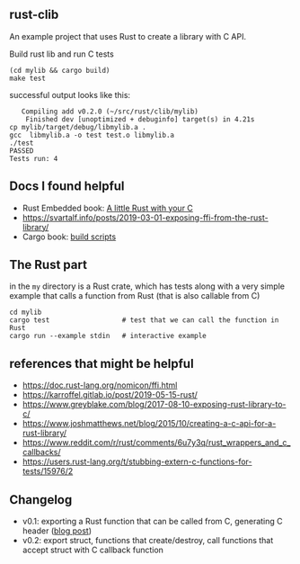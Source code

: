 ## rust-clib 

An example project that uses Rust to create a library with C API.

Build rust lib and run C tests
```
(cd mylib && cargo build)
make test
```

successful output looks like this:
```
   Compiling add v0.2.0 (~/src/rust/clib/mylib)
    Finished dev [unoptimized + debuginfo] target(s) in 4.21s
cp mylib/target/debug/libmylib.a .
gcc  libmylib.a -o test test.o libmylib.a 
./test
PASSED
Tests run: 4
```



## Docs I found helpful

* Rust Embedded book: [A little Rust with your C](https://rust-embedded.github.io/book/interoperability/rust-with-c.html)
* https://svartalf.info/posts/2019-03-01-exposing-ffi-from-the-rust-library/
* Cargo book: [build scripts](https://doc.rust-lang.org/cargo/reference/build-scripts.html)

## The Rust part

in the `my` directory is a Rust crate, which has tests along with a very
simple example that calls a function from Rust (that is also callable from C)

```
cd mylib
cargo test                  # test that we can call the function in Rust
cargo run --example stdin   # interactive example
```

## references that might be helpful

* https://doc.rust-lang.org/nomicon/ffi.html
* https://karroffel.gitlab.io/post/2019-05-15-rust/
* https://www.greyblake.com/blog/2017-08-10-exposing-rust-library-to-c/
* https://www.joshmatthews.net/blog/2015/10/creating-a-c-api-for-a-rust-library/
* https://www.reddit.com/r/rust/comments/6u7y3q/rust_wrappers_and_c_callbacks/
* https://users.rust-lang.org/t/stubbing-extern-c-functions-for-tests/15976/2


## Changelog

- v0.1: exporting a Rust function that can be called from C, generating C header ([blog post](https://www.ultrasaurus.com/2020/01/writing-c-library-in-rust/))
- v0.2: export struct, functions that create/destroy, call functions that
        accept struct with C callback function